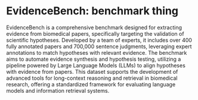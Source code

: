 # EvidenceBench: benchmark thing

EvidenceBench is a comprehensive benchmark designed for extracting evidence from biomedical papers, specifically targeting the validation of scientific hypotheses. Developed by a team of experts, it includes over 400 fully annotated papers and 700,000 sentence judgments, leveraging expert annotations to match hypotheses with relevant evidence. The benchmark aims to automate evidence synthesis and hypothesis testing, utilizing a pipeline powered by Large Language Models (LLMs) to align hypotheses with evidence from papers. This dataset supports the development of advanced tools for long-context reasoning and retrieval in biomedical research, offering a standardized framework for evaluating language models and information retrieval systems.